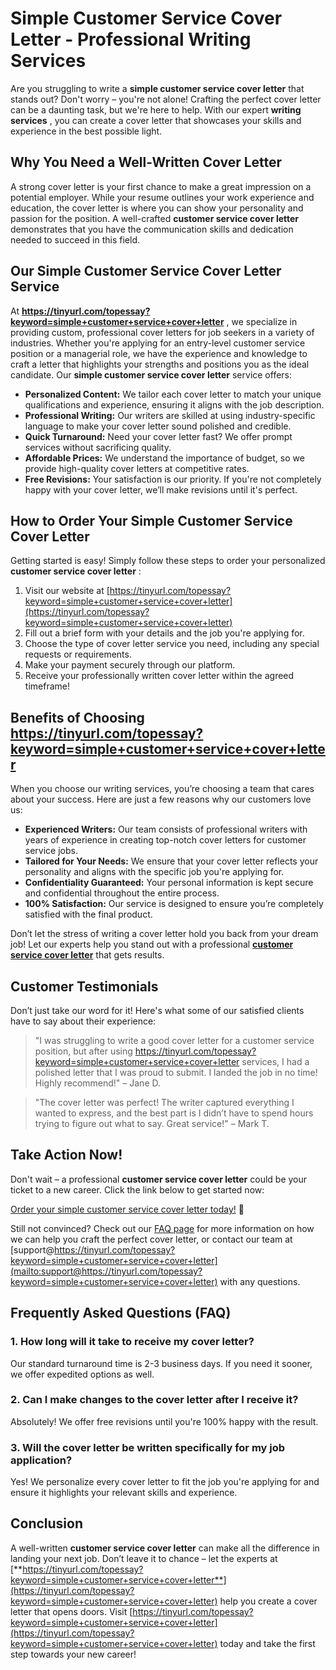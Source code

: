 # Simple Customer Service Cover Letter - Professional Writing Services

Are you struggling to write a **simple customer service cover letter** that stands out? Don't worry – you're not alone! Crafting the perfect cover letter can be a daunting task, but we're here to help. With our expert **writing services** , you can create a cover letter that showcases your skills and experience in the best possible light.

## Why You Need a Well-Written Cover Letter

A strong cover letter is your first chance to make a great impression on a potential employer. While your resume outlines your work experience and education, the cover letter is where you can show your personality and passion for the position. A well-crafted **customer service cover letter** demonstrates that you have the communication skills and dedication needed to succeed in this field.

## Our Simple Customer Service Cover Letter Service

At **https://tinyurl.com/topessay?keyword=simple+customer+service+cover+letter** , we specialize in providing custom, professional cover letters for job seekers in a variety of industries. Whether you're applying for an entry-level customer service position or a managerial role, we have the experience and knowledge to craft a letter that highlights your strengths and positions you as the ideal candidate. Our **simple customer service cover letter** service offers:

- **Personalized Content:** We tailor each cover letter to match your unique qualifications and experience, ensuring it aligns with the job description.
- **Professional Writing:** Our writers are skilled at using industry-specific language to make your cover letter sound polished and credible.
- **Quick Turnaround:** Need your cover letter fast? We offer prompt services without sacrificing quality.
- **Affordable Prices:** We understand the importance of budget, so we provide high-quality cover letters at competitive rates.
- **Free Revisions:** Your satisfaction is our priority. If you're not completely happy with your cover letter, we’ll make revisions until it's perfect.

## How to Order Your Simple Customer Service Cover Letter

Getting started is easy! Simply follow these steps to order your personalized **customer service cover letter** :

1. Visit our website at [https://tinyurl.com/topessay?keyword=simple+customer+service+cover+letter](https://tinyurl.com/topessay?keyword=simple+customer+service+cover+letter)
2. Fill out a brief form with your details and the job you're applying for.
3. Choose the type of cover letter service you need, including any special requests or requirements.
4. Make your payment securely through our platform.
5. Receive your professionally written cover letter within the agreed timeframe!

## Benefits of Choosing https://tinyurl.com/topessay?keyword=simple+customer+service+cover+letter

When you choose our writing services, you’re choosing a team that cares about your success. Here are just a few reasons why our customers love us:

- **Experienced Writers:** Our team consists of professional writers with years of experience in creating top-notch cover letters for customer service jobs.
- **Tailored for Your Needs:** We ensure that your cover letter reflects your personality and aligns with the specific job you're applying for.
- **Confidentiality Guaranteed:** Your personal information is kept secure and confidential throughout the entire process.
- **100% Satisfaction:** Our service is designed to ensure you’re completely satisfied with the final product.

Don’t let the stress of writing a cover letter hold you back from your dream job! Let our experts help you stand out with a professional [**customer service cover letter**](https://tinyurl.com/topessay?keyword=simple+customer+service+cover+letter) that gets results.

## Customer Testimonials

Don’t just take our word for it! Here's what some of our satisfied clients have to say about their experience:

> "I was struggling to write a good cover letter for a customer service position, but after using https://tinyurl.com/topessay?keyword=simple+customer+service+cover+letter services, I had a polished letter that I was proud to submit. I landed the job in no time! Highly recommend!" – Jane D.

> "The cover letter was perfect! The writer captured everything I wanted to express, and the best part is I didn’t have to spend hours trying to figure out what to say. Great service!" – Mark T.

## Take Action Now!

Don't wait – a professional **customer service cover letter** could be your ticket to a new career. Click the link below to get started now:

[Order your simple customer service cover letter today!](https://tinyurl.com/topessay?keyword=simple+customer+service+cover+letter) 🌟

Still not convinced? Check out our [FAQ page](https://tinyurl.com/topessay?keyword=simple+customer+service+cover+letter) for more information on how we can help you craft the perfect cover letter, or contact our team at [support@https://tinyurl.com/topessay?keyword=simple+customer+service+cover+letter](mailto:support@https://tinyurl.com/topessay?keyword=simple+customer+service+cover+letter) with any questions.

## Frequently Asked Questions (FAQ)

### 1. How long will it take to receive my cover letter?

Our standard turnaround time is 2-3 business days. If you need it sooner, we offer expedited options as well.

### 2. Can I make changes to the cover letter after I receive it?

Absolutely! We offer free revisions until you're 100% happy with the result.

### 3. Will the cover letter be written specifically for my job application?

Yes! We personalize every cover letter to fit the job you're applying for and ensure it highlights your relevant skills and experience.

## Conclusion

A well-written **customer service cover letter** can make all the difference in landing your next job. Don’t leave it to chance – let the experts at [**https://tinyurl.com/topessay?keyword=simple+customer+service+cover+letter**](https://tinyurl.com/topessay?keyword=simple+customer+service+cover+letter) help you create a cover letter that opens doors. Visit [https://tinyurl.com/topessay?keyword=simple+customer+service+cover+letter](https://tinyurl.com/topessay?keyword=simple+customer+service+cover+letter) today and take the first step towards your new career!
